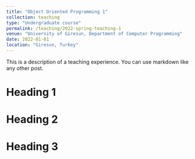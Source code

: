 ```yaml
---
title: "Object Oriented Programming 1"
collection: teaching
type: "Undergraduate course"
permalink: /teaching/2022-spring-teaching-1
venue: "University of Giresun, Department of Computer Programming"
date: 2022-01-01
location: "Giresun, Turkey"
---
```


This is a description of a teaching experience. You can use markdown like any other post.

Heading 1
======

Heading 2
======

Heading 3
======